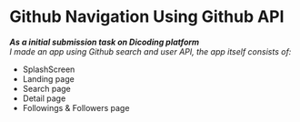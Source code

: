 # Github Navigation Using Github API
***As a initial submission task on Dicoding platform***<br>
*I made an app using Github search and user API, the app itself consists of:*<br>
- SplashScreen
- Landing page 
- Search page
- Detail page
- Followings & Followers page

